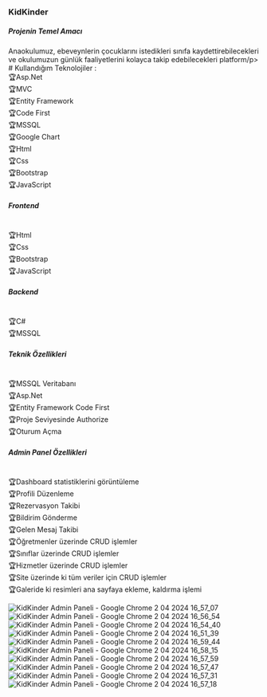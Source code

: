 <h3>KidKinder</h3>
<h5>Projenin Temel Amacı</h5>
<p>Anaokulumuz, ebeveynlerin çocuklarını istedikleri sınıfa kaydettirebilecekleri ve okulumuzun günlük faaliyetlerini kolayca takip edebilecekleri platform/p>
# Kullandığım Teknolojiler :
<br>
  🏆Asp.Net
  <br>
  🏆MVC
  <br>
  🏆Entity Framework
  <br>
  🏆Code First
  <br>
  🏆MSSQL
  <br>
  🏆Google Chart
  <br>
  🏆Html
  <br>
  🏆Css
  <br>
  🏆Bootstrap
  <br>
  🏆JavaScript

<h5>Frontend</h5>
<br>
🏆Html
<br>
🏆Css
<br>
🏆Bootstrap
<br>
🏆JavaScript
<h5>Backend</h5>
<br>
🏆C#
<br>
🏆MSSQL
<h5>Teknik Özellikleri</h5>

<br>
🏆MSSQL Veritabanı
<br>
🏆Asp.Net
<br>
🏆Entity Framework Code First 
<br>
🏆Proje Seviyesinde Authorize
<br>
🏆Oturum Açma

<h5>Admin Panel Özellikleri</h5>

  <br>
  🏆Dashboard statistiklerini görüntüleme
  <br>
  🏆Profili Düzenleme
  <br>
  🏆Rezervasyon Takibi
  <br>
  🏆Bildirim Gönderme
  <br>
  🏆Gelen Mesaj Takibi
  <br>
  🏆Öğretmenler üzerinde CRUD işlemler
  <br>
  🏆Sınıflar üzerinde CRUD işlemler
  <br>
  🏆Hizmetler üzerinde CRUD işlemler
  <br>
  🏆Site üzerinde ki tüm veriler için CRUD işlemler
  <br>
  🏆Galeride ki resimleri ana sayfaya ekleme, kaldırma işlemi


![KidKinder Admin Paneli - Google Chrome 2 04 2024 16_57_07](https://github.com/Mustafacalkan/KidKinder/assets/128996142/990ad82e-2ff8-4f03-9ea3-d7d82a99590a)
![KidKinder Admin Paneli - Google Chrome 2 04 2024 16_56_54](https://github.com/Mustafacalkan/KidKinder/assets/128996142/6f79872d-33ed-4f72-8d0d-9a6e9f132c47)
![KidKinder Admin Paneli - Google Chrome 2 04 2024 16_54_40](https://github.com/Mustafacalkan/KidKinder/assets/128996142/912cf88c-80c7-42b9-a528-a0c929c3030e)
![KidKinder Admin Paneli - Google Chrome 2 04 2024 16_51_39](https://github.com/Mustafacalkan/KidKinder/assets/128996142/482bcd06-ed81-421d-96e5-8a087c0c5163)
![KidKinder Admin Paneli - Google Chrome 2 04 2024 16_59_44](https://github.com/Mustafacalkan/KidKinder/assets/128996142/797ea5c1-6c94-4ca1-a5da-95cac0cbf52e)
![KidKinder Admin Paneli - Google Chrome 2 04 2024 16_58_15](https://github.com/Mustafacalkan/KidKinder/assets/128996142/f727aa71-dd32-477b-a841-e509f6f63b04)
![KidKinder Admin Paneli - Google Chrome 2 04 2024 16_57_59](https://github.com/Mustafacalkan/KidKinder/assets/128996142/8bf1a2bf-4093-490e-a348-66a0c66db696)
![KidKinder Admin Paneli - Google Chrome 2 04 2024 16_57_47](https://github.com/Mustafacalkan/KidKinder/assets/128996142/4832e161-094a-4a7f-a496-cfe2b49f92b1)
![KidKinder Admin Paneli - Google Chrome 2 04 2024 16_57_31](https://github.com/Mustafacalkan/KidKinder/assets/128996142/6da7a45f-e944-4a06-8409-8e5c288f65f4)
![KidKinder Admin Paneli - Google Chrome 2 04 2024 16_57_18](https://github.com/Mustafacalkan/KidKinder/assets/128996142/9078d99e-7e0c-497c-a254-f6d3afba6f00)

